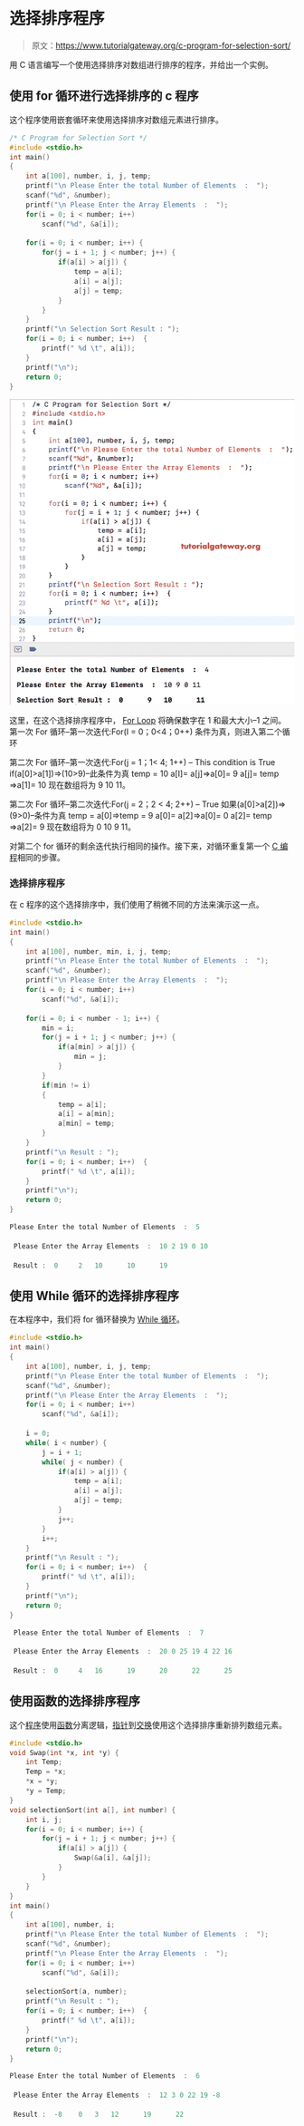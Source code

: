 # 选择排序程序

> 原文：<https://www.tutorialgateway.org/c-program-for-selection-sort/>

用 C 语言编写一个使用选择排序对数组进行排序的程序，并给出一个实例。

## 使用 for 循环进行选择排序的 c 程序

这个程序使用嵌套循环来使用选择排序对数组元素进行排序。

```c
/* C Program for Selection Sort */
#include <stdio.h>
int main()
{
    int a[100], number, i, j, temp;
    printf("\n Please Enter the total Number of Elements  :  ");
    scanf("%d", &number);
    printf("\n Please Enter the Array Elements  :  ");
    for(i = 0; i < number; i++)
        scanf("%d", &a[i]);

    for(i = 0; i < number; i++) {
        for(j = i + 1; j < number; j++) {
            if(a[i] > a[j]) {
                temp = a[i];
                a[i] = a[j];
                a[j] = temp;
            }
        }
    }
    printf("\n Selection Sort Result : ");
    for(i = 0; i < number; i++)  {
        printf(" %d \t", a[i]);
    }
    printf("\n");
    return 0;
}
```

![C Program for Selection Sort 1](img/603750b1f275ec88f96fc9544bdcb07c.png)

这里，在这个选择排序程序中， [For Loop](https://www.tutorialgateway.org/for-loop-in-c-programming/) 将确保数字在 1 和最大大小–1 之间。
第一次 For 循环–第一次迭代:For(I = 0；0<4；0++)
条件为真，则进入第二个循环

第二次 For 循环–第一次迭代:For(j = 1；1< 4; 1++) – This condition is True
if(a[0]>a[1])=>(10>9)–此条件为真
temp = 10
a[I]= a[j]=>a[0]= 9
a[j]= temp =>a[1]= 10
现在数组将为 9 10 11。

第二次 For 循环–第二次迭代:For(j = 2；2 < 4; 2++) – True
如果(a[0]>a[2])=>(9>0)–条件为真
temp = a[0]=>temp = 9
a[0]= a[2]=>a[0]= 0
a[2]= temp =>a[2]= 9
现在数组将为 0 10 9 11。

对第二个 for 循环的剩余迭代执行相同的操作。接下来，对循环重复第一个 [C 编程](https://www.tutorialgateway.org/c-programming/)相同的步骤。

### 选择排序程序

在 c 程序的这个选择排序中，我们使用了稍微不同的方法来演示这一点。

```c
#include <stdio.h>
int main()
{
    int a[100], number, min, i, j, temp;
    printf("\n Please Enter the total Number of Elements  :  ");
    scanf("%d", &number);
    printf("\n Please Enter the Array Elements  :  ");
    for(i = 0; i < number; i++)
        scanf("%d", &a[i]);

    for(i = 0; i < number - 1; i++) {
        min = i;
        for(j = i + 1; j < number; j++) {
            if(a[min] > a[j]) {
                min = j;
            }
        }
        if(min != i)
        {
            temp = a[i];
            a[i] = a[min];
            a[min] = temp;
        }
    }
    printf("\n Result : ");
    for(i = 0; i < number; i++)  {
        printf(" %d \t", a[i]);
    }
    printf("\n");
    return 0;
}
```

```c
Please Enter the total Number of Elements  :  5

 Please Enter the Array Elements  :  10 2 19 0 10

 Result :  0 	 2 	 10 	 10 	 19 
```

## 使用 While 循环的选择排序程序

在本程序中，我们将 for 循环替换为 [While 循环](https://www.tutorialgateway.org/while-loop-in-c/)。

```c
#include <stdio.h>
int main()
{
    int a[100], number, i, j, temp;
    printf("\n Please Enter the total Number of Elements  :  ");
    scanf("%d", &number);
    printf("\n Please Enter the Array Elements  :  ");
    for(i = 0; i < number; i++)
        scanf("%d", &a[i]);

    i = 0;
    while( i < number) {
        j = i + 1;
        while( j < number) {
            if(a[i] > a[j]) {
                temp = a[i];
                a[i] = a[j];
                a[j] = temp;
            }
            j++;
        }
        i++;
    }
    printf("\n Result : ");
    for(i = 0; i < number; i++)  {
        printf(" %d \t", a[i]);
    }
    printf("\n");
    return 0;
}
```

```c
 Please Enter the total Number of Elements  :  7

 Please Enter the Array Elements  :  20 0 25 19 4 22 16

 Result :  0 	 4 	 16 	 19 	 20 	 22 	 25 
```

## 使用函数的选择排序程序

这个[程序](https://www.tutorialgateway.org/c-programming-examples/)使用[函数](https://www.tutorialgateway.org/functions-in-c/)分离逻辑，[指针](https://www.tutorialgateway.org/pointers-in-c/)到[交换](https://www.tutorialgateway.org/c-program-to-swap-two-numbers/)使用这个选择排序重新排列数组元素。

```c
#include <stdio.h>
void Swap(int *x, int *y) {
    int Temp;
    Temp = *x;
    *x = *y;
    *y = Temp;
}
void selectionSort(int a[], int number) {
    int i, j;
    for(i = 0; i < number; i++) {
        for(j = i + 1; j < number; j++) {
            if(a[i] > a[j]) {
                Swap(&a[i], &a[j]);
            }
        }
    }
}
int main()
{
    int a[100], number, i;
    printf("\n Please Enter the total Number of Elements  :  ");
    scanf("%d", &number);
    printf("\n Please Enter the Array Elements  :  ");
    for(i = 0; i < number; i++)
        scanf("%d", &a[i]);

    selectionSort(a, number);
    printf("\n Result : ");
    for(i = 0; i < number; i++)  {
        printf(" %d \t", a[i]);
    }
    printf("\n");
    return 0;
}
```

```c
Please Enter the total Number of Elements  :  6

 Please Enter the Array Elements  :  12 3 0 22 19 -8

 Result :  -8 	 0 	 3 	 12 	 19 	 22 
```